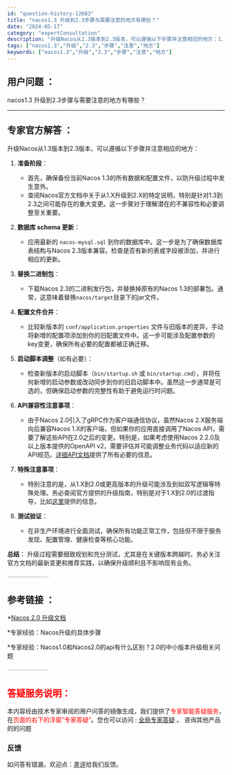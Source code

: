 ```yaml
---
id: "question-history-12683"
title: "nacos1.3 升级到2.3步骤与需要注意的地方有哪些？"
date: "2024-05-17"
category: "expertConsultation"
description: "升级Nacos从1.3版本到2.3版本，可以遵循以下步骤并注意相应的地方：1. **准备阶段**：   - 首先，确保备份当前Nacos 1.3的所有数据和配置文件，以防升级过程中发生意外。   - 查阅Nacos官方文档中关于从1.X升级到2.X的特定说明，特别是针对1.3到2.3之间可能存在的重"
tags: ["nacos1.3","升级","2.3","步骤","注意","地方"]
keywords: ["nacos1.3","升级","2.3","步骤","注意","地方"]
---
```


## 用户问题 ： 
 nacos1.3 升级到2.3步骤与需要注意的地方有哪些？  

---------------
## 专家官方解答 ：

升级Nacos从1.3版本到2.3版本，可以遵循以下步骤并注意相应的地方：

1. **准备阶段**：
   - 首先，确保备份当前Nacos 1.3的所有数据和配置文件，以防升级过程中发生意外。
   - 查阅Nacos官方文档中关于从1.X升级到2.X的特定说明，特别是针对1.3到2.3之间可能存在的重大变更。这一步骤对于理解潜在的不兼容性和必要调整至关重要。

2. **数据库 schema 更新**：
   - 应用最新的 `nacos-mysql.sql` 到你的数据库中。这一步是为了确保数据库表结构与Nacos 2.3版本兼容。检查是否有新的表或字段被添加，并进行相应的更新。

3. **替换二进制包**：
   - 下载Nacos 2.3的二进制发行包，并替换掉原有的Nacos 1.3的部署包。通常，这意味着替换`nacos/target`目录下的jar文件。

4. **配置文件合并**：
   - 比较新版本的 `conf/application.properties` 文件与旧版本的差异，手动将新增的配置项添加到你的旧配置文件中。这一步可能涉及配置参数的key变更，确保所有必要的配置都被正确迁移。

5. **启动脚本调整**（如有必要）：
   - 检查新版本的启动脚本（`bin/startup.sh` 或 `bin/startup.cmd`），并将任何新增的启动参数或改动同步到你的旧启动脚本中。虽然这一步通常是可选的，但确保启动参数的完整性有助于避免运行时问题。

6. **API兼容性注意事项**：
   - 由于Nacos 2.0引入了gRPC作为客户端通信协议，虽然Nacos 2.X服务端向后兼容Nacos 1.X的客户端，但如果你的应用直接调用了Nacos API，需要了解这些API在2.0之后的变更。特别是，如果考虑使用Nacos 2.2.0及以上版本提供的OpenAPI v2，需要评估并可能调整业务代码以适应新的API规范。[详细API文档](https://nacos.io/docs/latest/guide/user/open-api/)提供了所有必要的信息。

7. **特殊注意事项**：
   - 特别注意的是，从1.X到2.0或更高版本的升级可能涉及到如双写逻辑等特殊处理。务必查阅官方提供的升级指南，特别是对于1.X到2.0的过渡指导，比如[这里](https://nacos.io/docs/latest/upgrading/200-upgrading/)提供的信息。

8. **测试验证**：
   - 在非生产环境进行全面测试，确保所有功能正常工作，包括但不限于服务发现、配置管理、健康检查等核心功能。

**总结**：
升级过程需要细致规划和充分测试，尤其是在关键版本跨越时。务必关注官方文档的最新变更和推荐实践，以确保升级顺利且不影响现有业务。


<font color="#949494">---------------</font> 


## 参考链接 ：

*[Nacos 2.0 升级文档](https://nacos.io/docs/latest/upgrading/200-upgrading)
 
 *专家经验：Nacos升级的具体步骤 
 
 *专家经验：Nacos1.0和Nacos2.0的api有什么区别？2.0的中小版本升级相关问题 


 <font color="#949494">---------------</font> 
 


## <font color="#FF0000">答疑服务说明：</font> 

本内容经由技术专家审阅的用户问答的镜像生成，我们提供了<font color="#FF0000">专家智能答疑服务</font>，在<font color="#FF0000">页面的右下的浮窗”专家答疑“</font>。您也可以访问 : [全局专家答疑](https://answer.opensource.alibaba.com/docs/intro) 。 咨询其他产品的的问题

### 反馈
如问答有错漏，欢迎点：[差评](https://ai.nacos.io/user/feedbackByEnhancerGradePOJOID?enhancerGradePOJOId=13851)给我们反馈。
